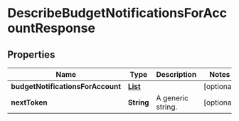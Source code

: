 

# DescribeBudgetNotificationsForAccountResponse


## Properties

| Name | Type | Description | Notes |
|------------ | ------------- | ------------- | -------------|
|**budgetNotificationsForAccount** | [**List**](List.md) |  |  [optional] |
|**nextToken** | **String** |  A generic string. |  [optional] |



